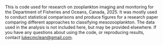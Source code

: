 This is code used for research on zooplankton imaging and monitoring for the Department of Fisheries and Oceans, Canada, 2025.
It was mostly used to conduct statistical comparisons and produce figures for a research paper comparing different approaches to classifying mesozooplankton.
The data used in the analysis is not included here, but may be provided elsewhere.
If you have any questions about using the code, or reproducing results, contact lukecmclean@gmail.com.
